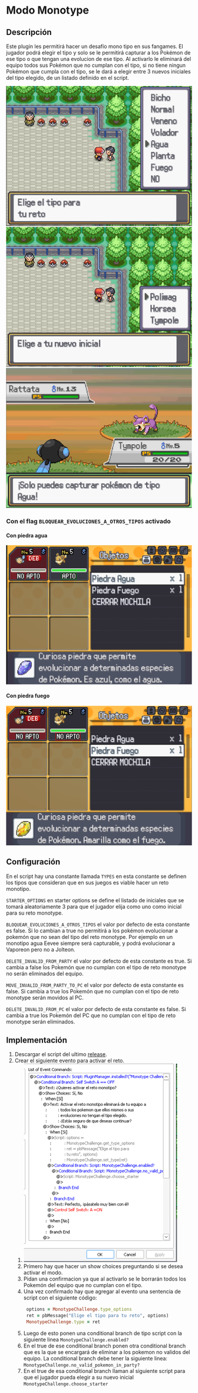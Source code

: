 # Modo Monotype

## Descripción

Este plugin les permitirá hacer un desafío mono tipo en sus fangames. El jugador podrá elegir el tipo y solo se le permitirá capturar a los Pokémon de ese tipo o que tengan una evolucion de ese tipo. Al activarlo le eliminará del equipo todos sus Pokémon que no cumplan con el tipo, si no tiene ningun Pokémon que cumpla con el tipo, se le dará a elegir entre 3 nuevos iniciales del tipo elegido, de un listado definido en el script.

![captura 1](assets/capture1.png)
![captura 2](assets/capture2.png)
![captura 3](assets/capture3.png)

### Con el flag `BLOQUEAR_EVOLUCIONES_A_OTROS_TIPOS` activado

#### Con piedra agua

![imagen water_stone](assets/water_stone.png)

#### Con piedra fuego

![imagen fire_stone](assets/fire_stone.png)

## Configuración

En el script hay una constante llamada `TYPES` en esta constante se definen los tipos que consideran que en sus juegos es viable hacer un reto monotipo.

`STARTER_OPTIONS` en starter options se define el listado de iniciales que se tomará aleatoriamente 3 para que el jugador elija como uno como inicial para su reto monotype.

`BLOQUEAR_EVOLUCIONES_A_OTROS_TIPOS` el valor por defecto de esta constante es false. Si lo cambian a true no permitirá a los pokémon evolucionar a pokemón que no sean del tipo del reto monotype. Por ejemplo en un monotipo agua Eevee siempre será capturable, y podrá evolucionar a Vaporeon pero no a Jolteon.

`DELETE_INVALID_FROM_PARTY` el valor por defecto de esta constante es true. Si cambia a false los Pokemón que no cumplan con el tipo de reto monotype no serán eliminados del equipo.

`MOVE_INVALID_FROM_PARTY_TO_PC` el valor por defecto de esta constante es false. Si cambia a true los Pokemón que no cumplan con el tipo de reto monotype serán movidos al PC.

`DELETE_INVALID_FROM_PC` el valor por defecto de esta constante es false. Si cambia a true los Pokemón del PC que no cumplan con el tipo de reto monotype serán eliminados.

## Implementación

1. Descargar el script del ultimo [release](https://github.com/Pokemon-Fan-Games/Modo-Monotype/releases/latest).
2. Crear el siguiente evento para activar el reto.
   1. ![imagen evento](/assets/evento1.png)
   2. Primero hay que hacer un show choices preguntando si se desea activar el modo.
   3. Pidan una confirmacion ya que al activarlo se le borrarán todos los Pokemón del equipo que no cumplan con el tipo.
   4. Una vez confirmado hay que agregar al evento una sentencia de script con el siguiente código:
      ```ruby
       options = MonotypeChallenge.type_options
       ret = pbMessage("Elige el tipo para tu reto", options)
       MonotypeChallenge.type = ret
      ```
   5. Luego de esto ponen una conditional branch de tipo script con la siguiente linea `MonotypeChallenge.enabled?`
   6. En el true de ese conditional branch ponen otra conditional branch que es la que se encargará de eliminar a los pokemon no validos del equipo. La conditional branch debe tener la siguiente linea: `MonotypeChallenge.no_valid_pokemon_in_party?`
   7. En el true de esa conditional branch llaman al siguiente script para que el jugador pueda elegir a su nuevo inicial `MonotypeChallenge.choose_starter`
